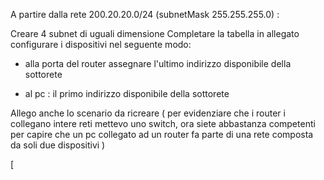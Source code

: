 A partire dalla rete  200.20.20.0/24  (subnetMask 255.255.255.0)  :


Creare 4 subnet di uguali dimensione
Completare la tabella in allegato
configurare i dispositivi nel seguente modo:

- alla porta del router assegnare l'ultimo indirizzo disponibile della sottorete

 - al pc : il primo indirizzo disponibile della sottorete

Allego anche lo scenario da ricreare ( per evidenziare che i router i collegano intere reti mettevo uno switch, ora siete abbastanza competenti per capire che un pc collegato ad un router fa parte di una rete composta da soli due dispositivi )

[
